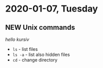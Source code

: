 # 2020-01-07, Tuesday 
## NEW Unix commands

*hello kursiv*



- `ls` - list files
- `ls -a` - list also hidden files
- `cd` - change directory
```

```